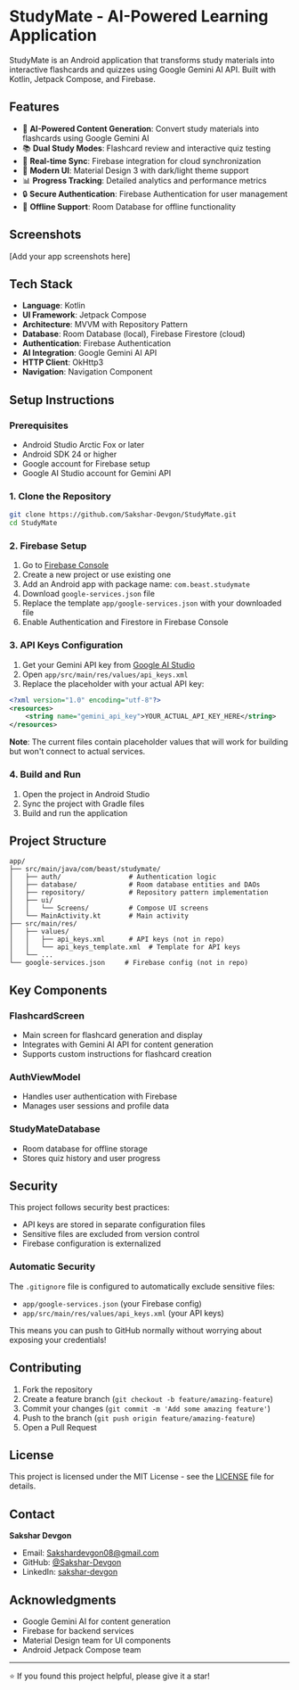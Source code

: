 # StudyMate - AI-Powered Learning Application

StudyMate is an Android application that transforms study materials into interactive flashcards and quizzes using Google Gemini AI API. Built with Kotlin, Jetpack Compose, and Firebase.

## Features

- 🤖 **AI-Powered Content Generation**: Convert study materials into flashcards using Google Gemini AI
- 📚 **Dual Study Modes**: Flashcard review and interactive quiz testing
- 🔄 **Real-time Sync**: Firebase integration for cloud synchronization
- 📱 **Modern UI**: Material Design 3 with dark/light theme support
- 📊 **Progress Tracking**: Detailed analytics and performance metrics
- 🔒 **Secure Authentication**: Firebase Authentication for user management
- 💾 **Offline Support**: Room Database for offline functionality

## Screenshots

[Add your app screenshots here]

## Tech Stack

- **Language**: Kotlin
- **UI Framework**: Jetpack Compose
- **Architecture**: MVVM with Repository Pattern
- **Database**: Room Database (local), Firebase Firestore (cloud)
- **Authentication**: Firebase Authentication
- **AI Integration**: Google Gemini AI API
- **HTTP Client**: OkHttp3
- **Navigation**: Navigation Component

## Setup Instructions

### Prerequisites

- Android Studio Arctic Fox or later
- Android SDK 24 or higher
- Google account for Firebase setup
- Google AI Studio account for Gemini API

### 1. Clone the Repository

```bash
git clone https://github.com/Sakshar-Devgon/StudyMate.git
cd StudyMate
```

### 2. Firebase Setup

1. Go to [Firebase Console](https://console.firebase.google.com/)
2. Create a new project or use existing one
3. Add an Android app with package name: `com.beast.studymate`
4. Download `google-services.json` file
5. Replace the template `app/google-services.json` with your downloaded file
6. Enable Authentication and Firestore in Firebase Console

### 3. API Keys Configuration

1. Get your Gemini API key from [Google AI Studio](https://makersuite.google.com/app/apikey)
2. Open `app/src/main/res/values/api_keys.xml`
3. Replace the placeholder with your actual API key:

```xml
<?xml version="1.0" encoding="utf-8"?>
<resources>
    <string name="gemini_api_key">YOUR_ACTUAL_API_KEY_HERE</string>
</resources>
```

**Note**: The current files contain placeholder values that will work for building but won't connect to actual services.

### 4. Build and Run

1. Open the project in Android Studio
2. Sync the project with Gradle files
3. Build and run the application

## Project Structure

```
app/
├── src/main/java/com/beast/studymate/
│   ├── auth/                 # Authentication logic
│   ├── database/             # Room database entities and DAOs
│   ├── repository/           # Repository pattern implementation
│   ├── ui/
│   │   └── Screens/          # Compose UI screens
│   └── MainActivity.kt       # Main activity
├── src/main/res/
│   ├── values/
│   │   ├── api_keys.xml      # API keys (not in repo)
│   │   └── api_keys_template.xml  # Template for API keys
│   └── ...
└── google-services.json     # Firebase config (not in repo)
```

## Key Components

### FlashcardScreen
- Main screen for flashcard generation and display
- Integrates with Gemini AI API for content generation
- Supports custom instructions for flashcard creation

### AuthViewModel
- Handles user authentication with Firebase
- Manages user sessions and profile data

### StudyMateDatabase
- Room database for offline storage
- Stores quiz history and user progress

## Security

This project follows security best practices:

- API keys are stored in separate configuration files
- Sensitive files are excluded from version control
- Firebase configuration is externalized

### Automatic Security

The `.gitignore` file is configured to automatically exclude sensitive files:
- `app/google-services.json` (your Firebase config)
- `app/src/main/res/values/api_keys.xml` (your API keys)

This means you can push to GitHub normally without worrying about exposing your credentials!

## Contributing

1. Fork the repository
2. Create a feature branch (`git checkout -b feature/amazing-feature`)
3. Commit your changes (`git commit -m 'Add some amazing feature'`)
4. Push to the branch (`git push origin feature/amazing-feature`)
5. Open a Pull Request

## License

This project is licensed under the MIT License - see the [LICENSE](LICENSE) file for details.

## Contact

**Sakshar Devgon**
- Email: Sakshardevgon08@gmail.com
- GitHub: [@Sakshar-Devgon](https://github.com/Sakshar-Devgon)
- LinkedIn: [sakshar-devgon](https://www.linkedin.com/in/sakshar-devgon-029568250/)

## Acknowledgments

- Google Gemini AI for content generation
- Firebase for backend services
- Material Design team for UI components
- Android Jetpack Compose team

---

⭐ If you found this project helpful, please give it a star!
